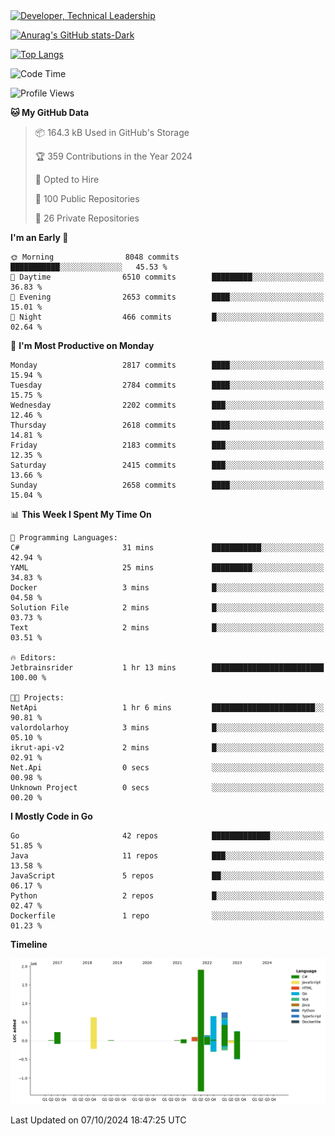 <div>
  <a href="https://www.linkedin.com/in/arielpineiro/" target="_blank" rel="nofollow noopener noreferrer">
    <img src="https://img.shields.io/badge/-LinkedIn-%230077B5?style=for-the-badge&logo=linkedin&logoColor=white" alt="Developer, Technical Leadership" title="Ariel Piñeiro">
  </a>
</div>

[![Anurag's GitHub stats-Dark](https://github-readme-stats.vercel.app/api?username=arielsrv&show_icons=true&theme=dark#gh-dark-mode-only)](https://github.com/anuraghazra/github-readme-stats#gh-dark-mode-only)

[![Top Langs](https://github-readme-stats.vercel.app/api/top-langs/?username=arielsrv&layout=compact&langs_count=10&theme=dark#gh-dark-mode-only)](https://github.com/anuraghazra/github-readme-stats&theme=dark#gh-dark-mode-only)

<!--START_SECTION:waka-->
![Code Time](http://img.shields.io/badge/Code%20Time-1%2C105%20hrs%2013%20mins-blue)

![Profile Views](http://img.shields.io/badge/Profile%20Views-5-blue)

**🐱 My GitHub Data** 

> 📦 164.3 kB Used in GitHub's Storage 
 > 
> 🏆 359 Contributions in the Year 2024
 > 
> 💼 Opted to Hire
 > 
> 📜 100 Public Repositories 
 > 
> 🔑 26 Private Repositories 
 > 
**I'm an Early 🐤** 

```text
🌞 Morning                8048 commits        ███████████░░░░░░░░░░░░░░   45.53 % 
🌆 Daytime                6510 commits        █████████░░░░░░░░░░░░░░░░   36.83 % 
🌃 Evening                2653 commits        ████░░░░░░░░░░░░░░░░░░░░░   15.01 % 
🌙 Night                  466 commits         █░░░░░░░░░░░░░░░░░░░░░░░░   02.64 % 
```
📅 **I'm Most Productive on Monday** 

```text
Monday                   2817 commits        ████░░░░░░░░░░░░░░░░░░░░░   15.94 % 
Tuesday                  2784 commits        ████░░░░░░░░░░░░░░░░░░░░░   15.75 % 
Wednesday                2202 commits        ███░░░░░░░░░░░░░░░░░░░░░░   12.46 % 
Thursday                 2618 commits        ████░░░░░░░░░░░░░░░░░░░░░   14.81 % 
Friday                   2183 commits        ███░░░░░░░░░░░░░░░░░░░░░░   12.35 % 
Saturday                 2415 commits        ███░░░░░░░░░░░░░░░░░░░░░░   13.66 % 
Sunday                   2658 commits        ████░░░░░░░░░░░░░░░░░░░░░   15.04 % 
```


📊 **This Week I Spent My Time On** 

```text
💬 Programming Languages: 
C#                       31 mins             ███████████░░░░░░░░░░░░░░   42.94 % 
YAML                     25 mins             █████████░░░░░░░░░░░░░░░░   34.83 % 
Docker                   3 mins              █░░░░░░░░░░░░░░░░░░░░░░░░   04.58 % 
Solution File            2 mins              █░░░░░░░░░░░░░░░░░░░░░░░░   03.73 % 
Text                     2 mins              █░░░░░░░░░░░░░░░░░░░░░░░░   03.51 % 

🔥 Editors: 
Jetbrainsrider           1 hr 13 mins        █████████████████████████   100.00 % 

🐱‍💻 Projects: 
NetApi                   1 hr 6 mins         ███████████████████████░░   90.81 % 
valordolarhoy            3 mins              █░░░░░░░░░░░░░░░░░░░░░░░░   05.10 % 
ikrut-api-v2             2 mins              █░░░░░░░░░░░░░░░░░░░░░░░░   02.91 % 
Net.Api                  0 secs              ░░░░░░░░░░░░░░░░░░░░░░░░░   00.98 % 
Unknown Project          0 secs              ░░░░░░░░░░░░░░░░░░░░░░░░░   00.20 % 
```

**I Mostly Code in Go** 

```text
Go                       42 repos            █████████████░░░░░░░░░░░░   51.85 % 
Java                     11 repos            ███░░░░░░░░░░░░░░░░░░░░░░   13.58 % 
JavaScript               5 repos             ██░░░░░░░░░░░░░░░░░░░░░░░   06.17 % 
Python                   2 repos             █░░░░░░░░░░░░░░░░░░░░░░░░   02.47 % 
Dockerfile               1 repo              ░░░░░░░░░░░░░░░░░░░░░░░░░   01.23 % 
```



**Timeline**

![Lines of Code chart](https://raw.githubusercontent.com/arielsrv/arielsrv/main/assets/bar_graph.png)


 Last Updated on 07/10/2024 18:47:25 UTC
<!--END_SECTION:waka-->
